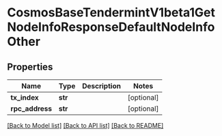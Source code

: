 # CosmosBaseTendermintV1beta1GetNodeInfoResponseDefaultNodeInfoOther

## Properties
Name | Type | Description | Notes
------------ | ------------- | ------------- | -------------
**tx_index** | **str** |  | [optional] 
**rpc_address** | **str** |  | [optional] 

[[Back to Model list]](../README.md#documentation-for-models) [[Back to API list]](../README.md#documentation-for-api-endpoints) [[Back to README]](../README.md)

